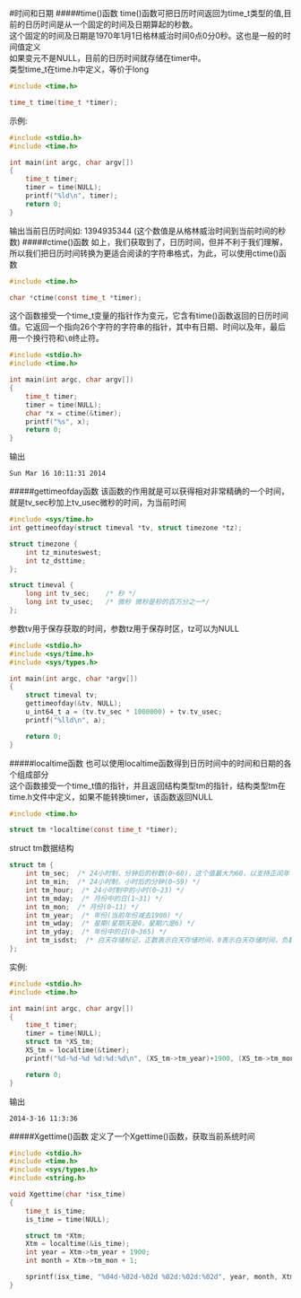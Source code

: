 #时间和日期
#####time()函数
time()函数可把日历时间返回为time_t类型的值,目前的日历时间是从一个固定的时间及日期算起的秒数。       
这个固定的时间及日期是1970年1月1日格林威治时间0点0分0秒。这也是一般的时间值定义             
如果变元不是NULL，目前的日历时间就存储在timer中。       
类型time_t在time.h中定义，等价于long     
```c
#include <time.h>

time_t time(time_t *timer);
```
示例:
```c
#include <stdio.h>
#include <time.h>

int main(int argc, char argv[])
{
	time_t timer;
	timer = time(NULL);
	printf("%ld\n", timer);
	return 0; 
}
```
输出当前日历时间如: 1394935344 (这个数值是从格林威治时间到当前时间的秒数)
#####ctime()函数
如上，我们获取到了，日历时间，但并不利于我们理解，所以我们把日历时间转换为更适合阅读的字符串格式，为此，可以使用ctime()函数          
```c
#include <time.h>

char *ctime(const time_t *timer);
```
这个函数接受一个time_t变量的指针作为变元，它含有time()函数返回的日历时间值。它返回一个指向26个字符的字符串的指针，其中有日期、时间以及年，最后用一个换行符和`\0`终止符。     
```c
#include <stdio.h>
#include <time.h>

int main(int argc, char argv[])
{
	time_t timer;
	timer = time(NULL);
	char *x = ctime(&timer);
	printf("%s", x);
	return 0; 
}
```
输出
```text
Sun Mar 16 10:11:31 2014
```
#####gettimeofday函数
该函数的作用就是可以获得相对非常精确的一个时间，就是tv_sec秒加上tv_usec微秒的时间，为当前时间
```c
#include <sys/time.h>
int gettimeofday(struct timeval *tv, struct timezone *tz);
```
```c
struct timezone {
	int tz_minuteswest;
	int tz_dsttime;
};

struct timeval {
	long int tv_sec;    /* 秒 */
	long int tv_usec;   /* 微秒 微秒是秒的百万分之一*/
};
```
参数tv用于保存获取的时间，参数tz用于保存时区，tz可以为NULL
```c
#include <stdio.h>
#include <sys/time.h>
#include <sys/types.h>

int main(int argc, char *argv[])
{
	struct timeval tv;
	gettimeofday(&tv, NULL);
	u_int64_t a = (tv.tv_sec * 1000000) + tv.tv_usec;
	printf("%lld\n", a);

	return 0;
}
```
#####localtime函数
也可以使用localtime函数得到日历时间中的时间和日期的各个组成部分        
这个函数接受一个time_t值的指针，并且返回结构类型tm的指针，结构类型tm在time.h文件中定义，如果不能转换timer，该函数返回NULL                
```c
#include <time.h>

struct tm *localtime(const time_t *timer);
```
struct tm数据结构        
```c
struct tm {
	int tm_sec;  /* 24小时制，分钟后的秒数(0~60)，这个值最大为60，以支持正闰年 */
	int tm_min;  /* 24小时制，小时后的分钟(0~59) */
	int tm_hour;  /* 24小时制中的小时(0~23) */
	int tm_mday;  /* 月份中的日(1~31) */
	int tm_mon;  /* 月份(0~11) */
	int tm_year;  /* 年份(当前年份减去1900) */
	int tm_wday;  /* 星期(星期天是0，星期六是6) */
	int tm_yday;  /* 年份中的日(0~365) */
	int tm_isdst;  /* 白天存储标记，正数表示白天存储时间，0表示白天存储时间，负数表示未知 */
};
```
实例:
```c
#include <stdio.h>
#include <time.h>

int main(int argc, char argv[])
{
	time_t timer;
	timer = time(NULL);
	struct tm *XS_tm;
	XS_tm = localtime(&timer);
	printf("%d-%d-%d %d:%d:%d\n", (XS_tm->tm_year)+1900, (XS_tm->tm_mon)+1, XS_tm->tm_mday, XS_tm->tm_hour, XS_tm->tm_min, XS_tm->tm_sec);

	return 0; 
}
```
输出
```text
2014-3-16 11:3:36
```
#####Xgettime()函数
定义了一个Xgettime()函数，获取当前系统时间
```c
#include <stdio.h>
#include <time.h>
#include <sys/types.h>
#include <string.h>

void Xgettime(char *isx_time)
{
	time_t is_time;
	is_time = time(NULL);

	struct tm *Xtm;
	Xtm = localtime(&is_time);
	int year = Xtm->tm_year + 1900;
	int month = Xtm->tm_mon + 1;

	sprintf(isx_time, "%04d-%02d-%02d %02d:%02d:%02d", year, month, Xtm->tm_mday, Xtm->tm_hour, Xtm->tm_min, Xtm->tm_sec);
}
```

